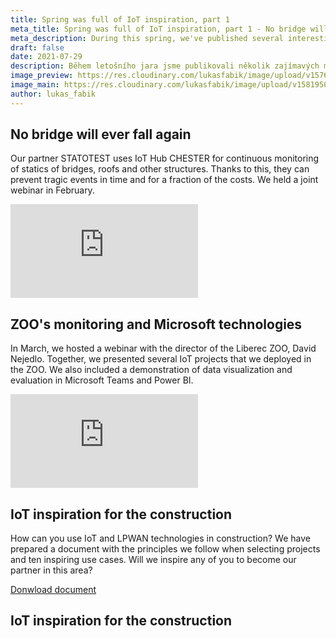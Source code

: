```yaml
---
title: Spring was full of IoT inspiration, part 1
meta_title: Spring was full of IoT inspiration, part 1 - No bridge will ever fall again, STATOTEST, ZOO, IoT in construction
meta_description: During this spring, we've published several interesting materials - webinars, ebooks, blog articles. In today's and the upcoming two articles, which we are planning for August, I will summarize them so that you do not miss anything.
draft: false
date: 2021-07-29
description: Během letošního jara jsme publikovali několik zajímavých materiálů - webináře, ebooky, články na blogu. V dnešním a dvou následujících článcích, které chystáme na srpen, jsme připravili jejich shrnutí, aby vám nic neuniklo.
image_preview: https://res.cloudinary.com/lukasfabik/image/upload/v1576055326/blog/bigclown-renamed-hardwario/hardwario.jpg
image_main: https://res.cloudinary.com/lukasfabik/image/upload/v1581950249/blog/wide_placeholder.jpg
author: lukas_fabik
---
```


## No bridge will ever fall again

Our partner STATOTEST uses IoT Hub CHESTER for continuous monitoring of statics of bridges, roofs and other structures. Thanks to this, they can prevent tragic events in time and for a fraction of the costs. We held a joint webinar in February.

<div class = "video-container">
<iframe src="https://www.youtube.com/embed/AJfJuwb--ow?modestbranding=1&amp;showinfo=0&amp;rel=0&amp;html5=1&amp;widgetid=2" frameborder="0" allow="accelerometer; autoplay; encrypted-media; gyroscope; picture-in-picture" allowfullscreen></iframe>
</div>
 	 	 
## ZOO's monitoring and Microsoft technologies

In March, we hosted a webinar with the director of the Liberec ZOO, David Nejedlo. Together, we presented several IoT projects that we deployed in the ZOO. We also included a demonstration of data visualization and evaluation in Microsoft Teams and Power BI.

<div class = "video-container">
<iframe src="https://www.youtube.com/embed/XkHWVtBrHbs?modestbranding=1&amp;showinfo=0&amp;rel=0&amp;html5=1&amp;widgetid=2" frameborder="0" allow="accelerometer; autoplay; encrypted-media; gyroscope; picture-in-picture" allowfullscreen></iframe>
</div>

## IoT inspiration for the construction

How can you use IoT and LPWAN technologies in construction? We have prepared a document with the principles we follow when selecting projects and ten inspiring use cases. Will we inspire any of you to become our partner in this area?

<a href = "#iot-document" class="getPdf font-lnh24 py-15 px-md-50 d-block d-md-inline-block font-weight-bold font-font2 font-white bg-red" id="click-meeting">Donwload document</a>

<div id = "downloadCaseStudy" class="modal fade bd-example-modal-lg" tabindex="-1" role="dialog" aria-labelledby="myLargeModalLabel" aria-hidden="true">
    <div class="modal-dialog modal-lg modal-dialog-centered">
          <div class="modal-content">
            <div class="modal-body">
              <div class="container-fluid">
                <div class="row justify-content-center">
                  <div class="col-md-10">
                    <h2 class = "font-30 font-md-42 pt-50 pb-50 font-weight-black text-center" data-toggle="modal" data-target=".bd-example-modal-lg">IoT inspiration for the construction</h2>
                  </div>
                  <div class="col-md-8 text-center">
                    <script charset="utf-8" type="text/javascript" src="//js.hsforms.net/forms/shell.js"></script>
                    <script>
                      hbspt.forms.create({
                        portalId: "5453210",
                        formId: "17b42c02-96f1-4a5f-ae93-691cb53c3fea"
                      });
                    </script>
                  </div>
                </div>
              </div>
            </div>
          </div>
        </div>
    </div>

<script type="text/javascript">
  $('.getPdf').click(function(){
    $('#downloadCaseStudy').modal({
      keyboard: false
    })
  });

</script>
